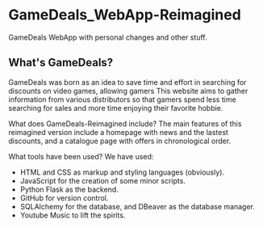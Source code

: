 # GameDeals_WebApp-Reimagined
GameDeals WebApp with personal changes and other stuff.

## What's GameDeals?
GameDeals was born as an idea to save time and effort in searching for discounts on video games, allowing gamers This website aims to gather information from various distributors so that gamers spend less time searching for sales and more time enjoying their favorite hobbie.

What does GameDeals-Reimagined include?
The main features of this reimagined version include a homepage with news and the lastest discounts, and a catalogue page with offers in chronological order.

What tools have been used?
We have used:
- HTML and CSS as markup and styling languages (obviously).
- JavaScript for the creation of some minor scripts.
- Python Flask as the backend.
- GitHub for version control.
- SQLAlchemy for the database, and DBeaver as the database manager.
- Youtube Music to lift the spirits.
